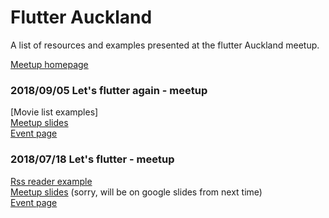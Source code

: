 # Flutter Auckland
A list of resources and examples presented at the flutter Auckland meetup.  

[Meetup homepage](https://www.meetup.com/Flutter-Auckland/)

### 2018/09/05 Let's flutter again - meetup
[Movie list examples]  
[Meetup slides](https://docs.google.com/presentation/d/1e1sfX1L-Q2hRGyITx4mGnBsNZ3chmzz6J-a7NO_sY48/)  
[Event page](https://www.meetup.com/Flutter-Auckland/events/253182415/)  

### 2018/07/18 Let's flutter - meetup
[Rss reader example](https://github.com/nonameden/sample_rss_reader)  
[Meetup slides](https://github.com/timefrancesco/flutter-auckland-meetup/blob/master/20180718LetsFlutter.key)  (sorry, will be on google slides from next time)  
[Event page](https://www.meetup.com/Flutter-Auckland/events/gmwzvpyxkbxb/)


